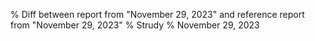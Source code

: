 % Diff between report from "November 29, 2023" and reference report from "November 29, 2023"
% Strudy
% November 29, 2023


